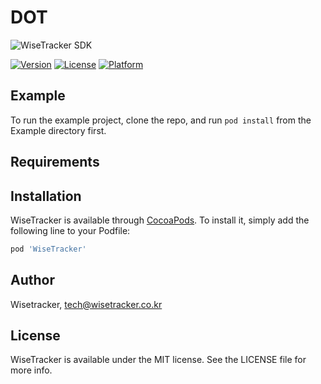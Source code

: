 # DOT 
![WiseTracker SDK](http://www.wisetracker.co.kr/wp-content/uploads/2017/11/Wisetracker.CI_.300-60.png)

[![Version](https://img.shields.io/cocoapods/v/WiseTracker.svg?style=flat)](https://cocoapods.org/pods/WiseTracker)
[![License](https://img.shields.io/cocoapods/l/WiseTracker.svg?style=flat)](https://cocoapods.org/pods/WiseTracker)
[![Platform](https://img.shields.io/cocoapods/p/WiseTracker.svg?style=flat)](https://cocoapods.org/pods/WiseTracker)

## Example

To run the example project, clone the repo, and run `pod install` from the Example directory first.

## Requirements

## Installation

WiseTracker is available through [CocoaPods](https://cocoapods.org). To install
it, simply add the following line to your Podfile:

```ruby
pod 'WiseTracker'
```

## Author

Wisetracker, tech@wisetracker.co.kr

## License

WiseTracker is available under the MIT license. See the LICENSE file for more info.
